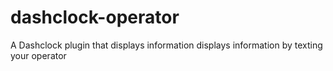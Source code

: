 dashclock-operator
==================

A Dashclock plugin that displays information displays information by texting your operator
